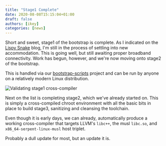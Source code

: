 ```yaml
---
title: "Stage1 Complete"
date: 2020-08-08T15:15:04+01:00
draft: false
authors: [ikey]
categories: [news]
---
```


Short and sweet, stage1 of the bootstrap is complete. As I indicated on the [Lispy Snake](https://lispysnake.com/blog/2020/08/03/status-update/) blog,
I'm still in the process of settling into new accommodation. This is going well, but still awaiting proper
broadband connectivity. Work has begun, however, and we're now moving onto stage2 of the bootstrap.

<!--more-->

This is handled via our [bootstrap-scripts](https://github.com/serpent-linux/bootstrap-scripts) project
and can be run by anyone on a relatively modern Linux distribution.

![Validating stage1 cross-compiler](../../static/img/blog/stage1-complete/progress.webp)

Next on the list is completing stage2, which we've already started on. This is simply a cross-compiled
chroot environment with all the basic bits in place to build stage3, sanitizing and cleansing the toolchain.

Even though it is early days, we can already, automatically produce a working cross-compiler that targets
LLVM's `libc++`, the musl `libc.so`, and `x86_64-serpent-linux-musl` host triplet.

Probably a dull update for most, but an update it is.
